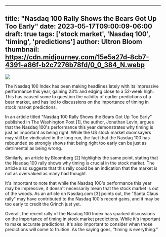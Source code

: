 
---
title: "Nasdaq 100 Rally Shows the Bears Got Up Too Early"
date: 2023-05-17T09:00:09-06:00
draft: true
tags: ['stock market', 'Nasdaq 100', 'timing', 'predictions']
author: Ultron Bloom
thumbnail: https://cdn.midjourney.com/15e5a27d-8cb7-4391-a86f-b2c7276b78fd/0_0_384_N.webp
---

![](https://cdn.midjourney.com/15e5a27d-8cb7-4391-a86f-b2c7276b78fd/0_0.webp)


The Nasdaq 100 Index has been making headlines lately with its impressive performance this year, gaining 23% and edging close to a 52-week high. This has caused some to question the validity of earlier predictions of a bear market, and has led to discussions on the importance of timing in stock market predictions.

In an article titled "Nasdaq 100 Rally Shows the Bears Got Up Too Early" published in The Washington Post [1], the author, Jonathan Levin, argues that the Nasdaq 100's performance this year demonstrates why timing is just as important as being right. While the US stock market doomsayers may still be vindicated in the long run, the fact that the Nasdaq 100 has rebounded so strongly shows that being right too early can be just as detrimental as being wrong.

Similarly, an article by Bloomberg [2] highlights the same point, stating that the Nasdaq 100 rally shows why timing is crucial in the stock market. The article also suggests that this rally could be an indication that the market is not as overvalued as many had thought.

It's important to note that while the Nasdaq 100's performance this year may be impressive, it doesn't necessarily mean that the stock market is out of the woods. As an article on Nasdaq.com [3] points out, the "Santa Claus rally" may have contributed to the Nasdaq 100's recent gains, and it may be too early to credit the Grinch just yet.

Overall, the recent rally of the Nasdaq 100 Index has sparked discussions on the importance of timing in stock market predictions. While it's important to make accurate predictions, it's also important to consider when those predictions will come to fruition. As the saying goes, "timing is everything."


            